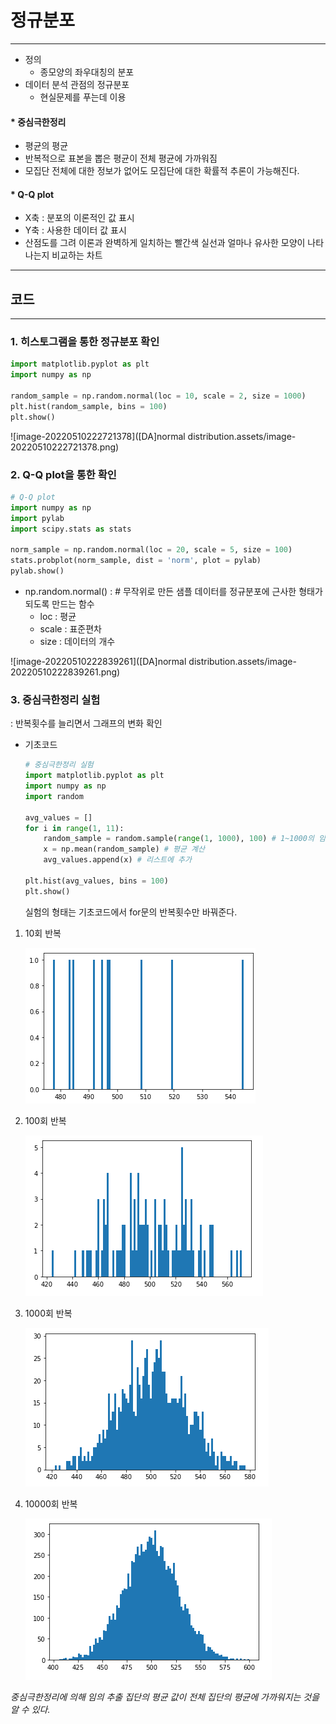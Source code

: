 # 정규분포

---

- 정의 
  - 종모양의 좌우대칭의 분포
- 데이터 분석 관점의 정규분포
  - 현실문제를 푸는데 이용



#### * 중심극한정리

- 평균의 평균
- 반복적으로 표본을 뽑은 평균이 전체 평균에 가까워짐
- 모집단 전체에 대한 정보가 없어도 모집단에 대한 확률적 추론이 가능해진다.



#### * Q-Q plot

- X축 : 분포의 이론적인 값 표시
- Y축 : 사용한 데이터 값 표시
- 산점도를 그려 이론과 완벽하게 일치하는 빨간색 실선과 얼마나 유사한 모양이 나타나는지 비교하는 차트

---

## 코드

---

### 1. 히스토그램을 통한 정규분포 확인

```python
import matplotlib.pyplot as plt
import numpy as np

random_sample = np.random.normal(loc = 10, scale = 2, size = 1000)
plt.hist(random_sample, bins = 100)
plt.show()
```

![image-20220510222721378]([DA]normal distribution.assets/image-20220510222721378.png)

### 2. Q-Q plot을 통한 확인

```python
# Q-Q plot
import numpy as np
import pylab
import scipy.stats as stats

norm_sample = np.random.normal(loc = 20, scale = 5, size = 100)
stats.probplot(norm_sample, dist = 'norm', plot = pylab)
pylab.show()
```

- np.random.normal() : # 무작위로 만든 샘플 데이터를 정규분포에 근사한 형태가 되도록 만드는 함수
  - loc : 평균
  - scale : 표준편차
  - size : 데이터의 개수

![image-20220510222839261]([DA]normal distribution.assets/image-20220510222839261.png)

### 3. 중심극한정리 실험

: 반복횟수를 늘리면서 그래프의 변화 확인

- 기초코드

  ```python
  # 중심극한정리 실험
  import matplotlib.pyplot as plt
  import numpy as np
  import random
  
  avg_values = []
  for i in range(1, 11):
      random_sample = random.sample(range(1, 1000), 100) # 1~1000의 임의의 수를 100개 추출
      x = np.mean(random_sample) # 평균 계산
      avg_values.append(x) # 리스트에 추가
  
  plt.hist(avg_values, bins = 100)
  plt.show()
  ```

  실험의 형태는 기초코드에서 for문의 반복횟수만 바꿔준다.

1. 10회 반복

   ![image-20220510222955634]([DA]normal_distribution.assets/image-20220510222955634.png)

2. 100회 반복

   ![image-20220510223012032]([DA]normal_distribution.assets/image-20220510223012032.png)

3. 1000회 반복

   ![image-20220510223022532]([DA]normal_distribution.assets/image-20220510223022532.png)

4. 10000회 반복

   ![image-20220510223034707]([DA]normal_distribution.assets/image-20220510223034707.png)

*중심극한정리에 의해 임의 추출 집단의 평균 값이 전체 집단의 평균에 가까워지는 것을 알 수 있다.*